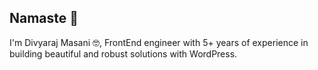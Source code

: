 ## Namaste 🙏

I'm Divyaraj Masani 🤓, FrontEnd engineer with 5+ years of experience in building beautiful and robust solutions with WordPress. 

<!--
**divyarajmasani/divyarajmasani** is a ✨ _special_ ✨ repository because its `README.md` (this file) appears on your GitHub profile.

Here are some ideas to get you started:

- 🔭 I’m currently working on ...
- 🌱 I’m currently learning ...
- 👯 I’m looking to collaborate on ...
- 🤔 I’m looking for help with ...
- 💬 Ask me about ...
- 📫 How to reach me: ...
- 😄 Pronouns: ...
- ⚡ Fun fact: ...
-->
